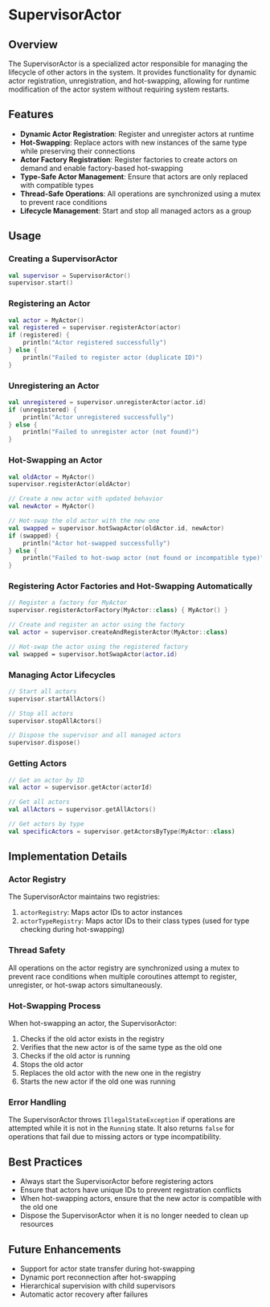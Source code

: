 # SupervisorActor

## Overview
The SupervisorActor is a specialized actor responsible for managing the lifecycle of other actors in the system. It provides functionality for dynamic actor registration, unregistration, and hot-swapping, allowing for runtime modification of the actor system without requiring system restarts.

## Features
- **Dynamic Actor Registration**: Register and unregister actors at runtime
- **Hot-Swapping**: Replace actors with new instances of the same type while preserving their connections
- **Actor Factory Registration**: Register factories to create actors on demand and enable factory-based hot-swapping
- **Type-Safe Actor Management**: Ensure that actors are only replaced with compatible types
- **Thread-Safe Operations**: All operations are synchronized using a mutex to prevent race conditions
- **Lifecycle Management**: Start and stop all managed actors as a group

## Usage

### Creating a SupervisorActor
```kotlin
val supervisor = SupervisorActor()
supervisor.start()
```

### Registering an Actor
```kotlin
val actor = MyActor()
val registered = supervisor.registerActor(actor)
if (registered) {
    println("Actor registered successfully")
} else {
    println("Failed to register actor (duplicate ID)")
}
```

### Unregistering an Actor
```kotlin
val unregistered = supervisor.unregisterActor(actor.id)
if (unregistered) {
    println("Actor unregistered successfully")
} else {
    println("Failed to unregister actor (not found)")
}
```

### Hot-Swapping an Actor
```kotlin
val oldActor = MyActor()
supervisor.registerActor(oldActor)

// Create a new actor with updated behavior
val newActor = MyActor()

// Hot-swap the old actor with the new one
val swapped = supervisor.hotSwapActor(oldActor.id, newActor)
if (swapped) {
    println("Actor hot-swapped successfully")
} else {
    println("Failed to hot-swap actor (not found or incompatible type)")
}
```

### Registering Actor Factories and Hot-Swapping Automatically
```kotlin
// Register a factory for MyActor
supervisor.registerActorFactory(MyActor::class) { MyActor() }

// Create and register an actor using the factory
val actor = supervisor.createAndRegisterActor(MyActor::class)

// Hot-swap the actor using the registered factory
val swapped = supervisor.hotSwapActor(actor.id)
```

### Managing Actor Lifecycles
```kotlin
// Start all actors
supervisor.startAllActors()

// Stop all actors
supervisor.stopAllActors()

// Dispose the supervisor and all managed actors
supervisor.dispose()
```

### Getting Actors
```kotlin
// Get an actor by ID
val actor = supervisor.getActor(actorId)

// Get all actors
val allActors = supervisor.getAllActors()

// Get actors by type
val specificActors = supervisor.getActorsByType(MyActor::class)
```

## Implementation Details

### Actor Registry
The SupervisorActor maintains two registries:
1. `actorRegistry`: Maps actor IDs to actor instances
2. `actorTypeRegistry`: Maps actor IDs to their class types (used for type checking during hot-swapping)

### Thread Safety
All operations on the actor registry are synchronized using a mutex to prevent race conditions when multiple coroutines attempt to register, unregister, or hot-swap actors simultaneously.

### Hot-Swapping Process
When hot-swapping an actor, the SupervisorActor:
1. Checks if the old actor exists in the registry
2. Verifies that the new actor is of the same type as the old one
3. Checks if the old actor is running
4. Stops the old actor
5. Replaces the old actor with the new one in the registry
6. Starts the new actor if the old one was running

### Error Handling
The SupervisorActor throws `IllegalStateException` if operations are attempted while it is not in the `Running` state. It also returns `false` for operations that fail due to missing actors or type incompatibility.

## Best Practices
- Always start the SupervisorActor before registering actors
- Ensure that actors have unique IDs to prevent registration conflicts
- When hot-swapping actors, ensure that the new actor is compatible with the old one
- Dispose the SupervisorActor when it is no longer needed to clean up resources

## Future Enhancements
- Support for actor state transfer during hot-swapping
- Dynamic port reconnection after hot-swapping
- Hierarchical supervision with child supervisors
- Automatic actor recovery after failures